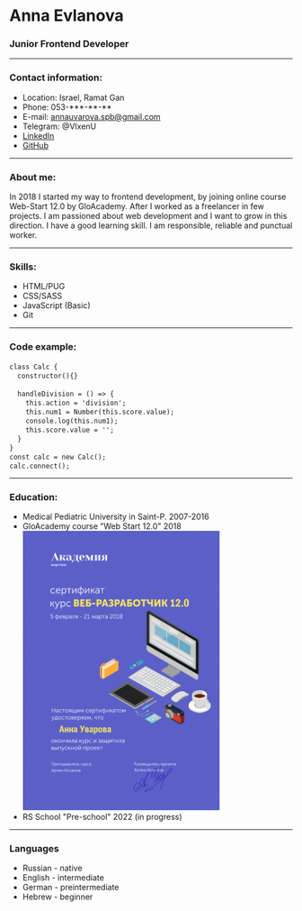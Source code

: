 # Anna Evlanova

### Junior Frontend Developer
---
### Contact information:
* Location: Israel, Ramat Gan
* Phone: 053-\*\*\*-\*\*-\*\*
* E-mail: [annauvarova.spb@gmail.com](mailto:annauvarova.spb@gmail.com)
* Telegram: @VIxenU
* [LinkedIn](https://www.linkedin.com/in/anna-evlanova-290041234/)
* [GitHub](https://github.com/AnnaSonn)

---

### About me:
In 2018 I started my way to frontend development, by joining online course Web-Start 12.0 by GloAcademy. After I worked as a freelancer in few projects. I am passioned about web development and I want to grow in this direction.
I have a good learning skill. I am responsible, reliable and punctual worker.

---

### Skills:
- HTML/PUG
- CSS/SASS
- JavaScript (Basic)
- Git

---

### Code example:
```
class Calc {
  constructor(){}

  handleDivision = () => {
    this.action = 'division';
    this.num1 = Number(this.score.value);
    console.log(this.num1);
    this.score.value = '';
  }
}
const calc = new Calc();
calc.connect();
```

---

### Education:
- Medical Pediatric University in Saint-P. 2007-2016
- GloAcademy course "Web Start 12.0" 2018
[<img src="./img/diplom.png" alt="Sertificate" width="350"/>](https://github.com/AnnaSonn/rsschool-cv/blob/gh-pages/img/diplom.png)
- RS School "Pre-school" 2022 (in progress)

---

### Languages
- Russian - native
- English - intermediate
- German - preintermediate
- Hebrew - beginner



